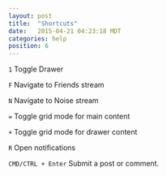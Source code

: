 ```yaml
---
layout: post
title:  "Shortcuts"
date:   2015-04-21 04:23:18 MDT
categories: help
position: 6
---
```


`1` Toggle Drawer

`F` Navigate to Friends stream

`N` Navigate to Noise stream

`=` Toggle grid mode for main content

`+` Toggle grid mode for drawer content

`R` Open notifications

`CMD/CTRL + Enter` Submit a post or comment.
